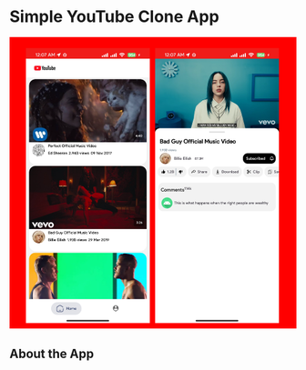 # Simple YouTube Clone App

  <img src="screenshots/appscreenshot.png" alt="Screenshot 1"/>


## About the App


